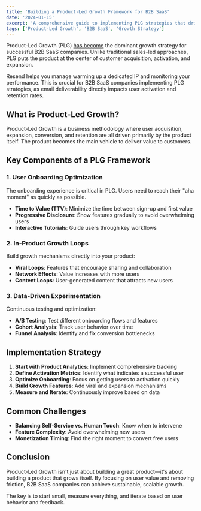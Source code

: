 ```yaml
---
title: 'Building a Product-Led Growth Framework for B2B SaaS'
date: '2024-01-15'
excerpt: 'A comprehensive guide to implementing PLG strategies that drive sustainable growth through product value and user experience.'
tags: ['Product-Led Growth', 'B2B SaaS', 'Growth Strategy']
---
```


Product-Led Growth (PLG) [has become](https://www.google.com) the dominant growth strategy for successful B2B SaaS companies. Unlike traditional sales-led approaches, PLG puts the product at the center of customer acquisition, activation, and expansion.

<div class="info-box">
Resend helps you manage warming up a dedicated IP and monitoring your performance. This is crucial for B2B SaaS companies implementing PLG strategies, as email deliverability directly impacts user activation and retention rates.
</div>

## What is Product-Led Growth?

Product-Led Growth is a business methodology where user acquisition, expansion, conversion, and retention are all driven primarily by the product itself. The product becomes the main vehicle to deliver value to customers.

## Key Components of a PLG Framework

### 1. User Onboarding Optimization

The onboarding experience is critical in PLG. Users need to reach their "aha moment" as quickly as possible.

- **Time to Value (TTV)**: Minimize the time between sign-up and first value
- **Progressive Disclosure**: Show features gradually to avoid overwhelming users
- **Interactive Tutorials**: Guide users through key workflows

### 2. In-Product Growth Loops

Build growth mechanisms directly into your product:

- **Viral Loops**: Features that encourage sharing and collaboration
- **Network Effects**: Value increases with more users
- **Content Loops**: User-generated content that attracts new users

### 3. Data-Driven Experimentation

Continuous testing and optimization:

- **A/B Testing**: Test different onboarding flows and features
- **Cohort Analysis**: Track user behavior over time
- **Funnel Analysis**: Identify and fix conversion bottlenecks

## Implementation Strategy

1. **Start with Product Analytics**: Implement comprehensive tracking
2. **Define Activation Metrics**: Identify what indicates a successful user
3. **Optimize Onboarding**: Focus on getting users to activation quickly
4. **Build Growth Features**: Add viral and expansion mechanisms
5. **Measure and Iterate**: Continuously improve based on data

## Common Challenges

- **Balancing Self-Service vs. Human Touch**: Know when to intervene
- **Feature Complexity**: Avoid overwhelming new users
- **Monetization Timing**: Find the right moment to convert free users

## Conclusion

Product-Led Growth isn't just about building a great product—it's about building a product that grows itself. By focusing on user value and removing friction, B2B SaaS companies can achieve sustainable, scalable growth.

The key is to start small, measure everything, and iterate based on user behavior and feedback.
